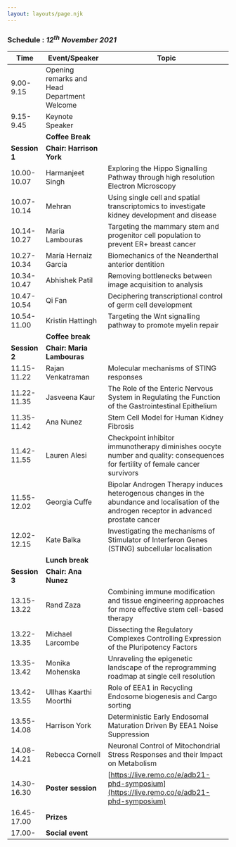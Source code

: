 ```yaml
---
layout: layouts/page.njk
---
```


### Schedule : _12<sup>th</sup> November 2021_

| Time             | Event/Speaker                               | Topic                                                                                                                                         |
| ---------------- | ------------------------------------------- | --------------------------------------------------------------------------------------------------------------------------------------------- |
| 9.00-9.15        | Opening remarks and Head Department Welcome |
| 9.15-9.45        | Keynote Speaker                             |
|                  | **Coffee Break**                            |
| **Session 1**    | **Chair: Harrison York**                    |
| 10.00-10.07      | Harmanjeet Singh                            | Exploring the Hippo Signalling Pathway through high resolution Electron Microscopy                                                            |
| 10.07-10.14      | Mehran                                      | Using single cell and spatial transcriptomics to investigate kidney development and disease                                                   |
| 10.14-10.27      | Maria Lambouras                             | Targeting the mammary stem and progenitor cell population to prevent ER+ breast cancer                                                        |
| 10.27-10.34      | María Hernaiz García                        | Biomechanics of the Neanderthal anterior dentition                                                                                            |
| 10.34-10.47      | Abhishek Patil                              | Removing bottlenecks between image acquisition to analysis                                                                                    |
| 10.47-10.54      | Qi Fan                                      | Deciphering transcriptional control of germ cell development                                                                                  |
| 10.54-11.00      | Kristin Hattingh                            | Targeting the Wnt signalling pathway to promote myelin repair                                                                                 |
|                  | **Coffee break**                            |
| **Session 2**    | **Chair: Maria Lambouras**                  |
| 11.15-11.22      | Rajan Venkatraman                           | Molecular mechanisms of STING responses                                                                                                       |
| 11.22-11.35      | Jasveena Kaur                               | The Role of the Enteric Nervous System in Regulating the Function of the Gastrointestinal Epithelium                                          |
| 11.35-11.42      | Ana Nunez                                   | Stem Cell Model for Human Kidney Fibrosis                                                                                                     |
| 11.42-11.55      | Lauren Alesi                                | Checkpoint inhibitor immunotherapy diminishes oocyte number and quality: consequences for fertility of female cancer survivors                |
| 11.55-12.02      | Georgia Cuffe                               | Bipolar Androgen Therapy induces heterogenous changes in the abundance and localisation of the androgen receptor in advanced prostate cancer  |
| 12.02-12.15      | Kate Balka                                  | Investigating the mechanisms of Stimulator of Interferon Genes (STING) subcellular localisation                                               |
|                  | **Lunch break**                             |
| **Session 3**    | **Chair: Ana Nunez**                        |
| 13.15-13.22      | Rand Zaza                                   | Combining immune modification and tissue engineering approaches for more effective stem cell-based therapy                                    |
| 13.22-13.35      | Michael Larcombe                            | Dissecting the Regulatory Complexes Controlling Expression of the Pluripotency Factors                                                        |
| 13.35-13.42      | Monika Mohenska                             | Unraveling the epigenetic landscape of the reprogramming roadmap at single cell resolution                                                    |
| 13.42-13.55      | Ullhas Kaarthi Moorthi                      | Role of EEA1 in Recycling Endosome biogenesis and Cargo sorting                                                                               |
| 13.55-14.08      | Harrison York                               | Deterministic Early Endosomal Maturation Driven By EEA1 Noise Suppression                                                                     |
| 14.08-14.21      | Rebecca Cornell                             | Neuronal Control of Mitochondrial Stress Responses and their Impact on Metabolism                                                             |
| 14.30-16.30      | **Poster session**                          | [https://live.remo.co/e/adb21-phd-symposium](https://live.remo.co/e/adb21-phd-symposium) |
| 16.45-17.00      | **Prizes**                                  |
| 17.00-           | **Social event**                            |
